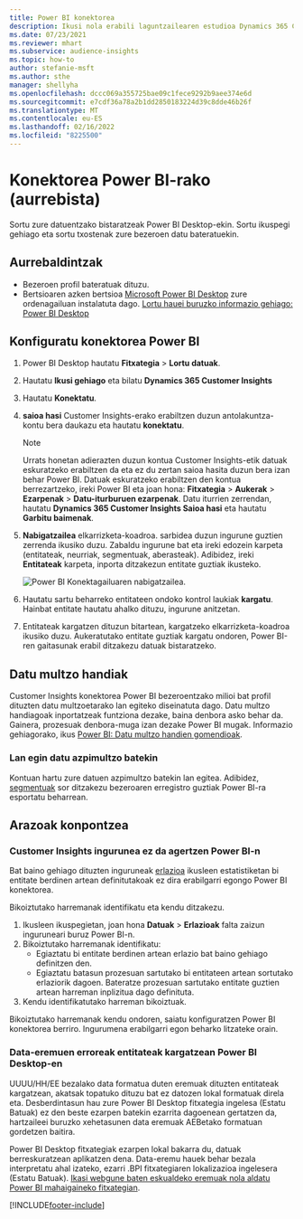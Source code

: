 ```yaml
---
title: Power BI konektorea
description: Ikusi nola erabili laguntzailearen estudioa Dynamics 365 Customer Insights konektorea Power BI-n.
ms.date: 07/23/2021
ms.reviewer: mhart
ms.subservice: audience-insights
ms.topic: how-to
author: stefanie-msft
ms.author: sthe
manager: shellyha
ms.openlocfilehash: dccc069a355725bae09c1fece9292b9aee374e6d
ms.sourcegitcommit: e7cdf36a78a2b1dd2850183224d39c8dde46b26f
ms.translationtype: MT
ms.contentlocale: eu-ES
ms.lasthandoff: 02/16/2022
ms.locfileid: "8225500"
---
```

# <a name="connector-for-power-bi-preview"></a>Konektorea Power BI-rako (aurrebista)

Sortu zure datuentzako bistaratzeak Power BI Desktop-ekin. Sortu ikuspegi gehiago eta sortu txostenak zure bezeroen datu bateratuekin.

## <a name="prerequisites"></a>Aurrebaldintzak

- Bezeroen profil bateratuak dituzu.
- Bertsioaren azken bertsioa [Microsoft Power BI Desktop](https://powerbi.microsoft.com/desktop/) zure ordenagailuan instalatuta dago. [Lortu hauei buruzko informazio gehiago: Power BI Desktop](/power-bi/desktop-what-is-desktop)

## <a name="configure-the-connector-for-power-bi"></a>Konfiguratu konektorea Power BI

1. Power BI Desktop hautatu **Fitxategia** > **Lortu datuak**.

1. Hautatu **Ikusi gehiago** eta bilatu **Dynamics 365 Customer Insights**

1. Hautatu **Konektatu**.

1. **saioa hasi** Customer Insights-erako erabiltzen duzun antolakuntza-kontu bera daukazu eta hautatu **konektatu**.
   > [!NOTE]
   > Urrats honetan adierazten duzun kontua Customer Insights-etik datuak eskuratzeko erabiltzen da eta ez du zertan saioa hasita duzun bera izan behar Power BI. Datuak eskuratzeko erabiltzen den kontua berrezartzeko, ireki Power BI eta joan hona: **Fitxategia** > **Aukerak** > **Ezarpenak** > **Datu-iturburuen ezarpenak**. Datu iturrien zerrendan, hautatu **Dynamics 365 Customer Insights Saioa hasi** eta hautatu **Garbitu baimenak**.  

1. **Nabigatzailea** elkarrizketa-koadroa. sarbidea duzun ingurune guztien zerrenda ikusiko duzu. Zabaldu ingurune bat eta ireki edozein karpeta (entitateak, neurriak, segmentuak, aberasteak). Adibidez, ireki **Entitateak** karpeta, inporta ditzakezun entitate guztiak ikusteko.

   ![Power BI Konektagailuaren nabigatzailea.](media/power-bi-navigator.png "Power BI Konektagailuaren nabigatzailea")

1. Hautatu sartu beharreko entitateen ondoko kontrol laukiak **kargatu**. Hainbat entitate hautatu ahalko dituzu, ingurune anitzetan.

1. Entitateak kargatzen dituzun bitartean, kargatzeko elkarrizketa-koadroa ikusiko duzu. Aukeratutako entitate guztiak kargatu ondoren, Power BI-ren gaitasunak erabil ditzakezu datuak bistaratzeko.

## <a name="large-data-sets"></a>Datu multzo handiak

Customer Insights konektorea Power BI bezeroentzako milioi bat profil dituzten datu multzoetarako lan egiteko diseinatuta dago. Datu multzo handiagoak inportatzeak funtziona dezake, baina denbora asko behar da. Gainera, prozesuak denbora-muga izan dezake Power BI mugak. Informazio gehiagorako, ikus [Power BI: Datu multzo handien gomendioak](/power-bi/admin/service-premium-what-is#large-datasets). 

### <a name="work-with-a-subset-of-data"></a>Lan egin datu azpimultzo batekin

Kontuan hartu zure datuen azpimultzo batekin lan egitea. Adibidez, [segmentuak](segments.md) sor ditzakezu bezeroaren erregistro guztiak Power BI-ra esportatu beharrean.

## <a name="troubleshooting"></a>Arazoak konpontzea

### <a name="customer-insights-environment-doesnt-show-in-power-bi"></a>Customer Insights ingurunea ez da agertzen Power BI-n

Bat baino gehiago dituzten inguruneak [erlazioa](relationships.md) ikusleen estatistiketan bi entitate berdinen artean definitutakoak ez dira erabilgarri egongo Power BI konektorea.

Bikoiztutako harremanak identifikatu eta kendu ditzakezu.

1. Ikusleen ikuspegietan, joan hona **Datuak** > **Erlazioak** falta zaizun inguruneari buruz Power BI-n.
2. Bikoiztutako harremanak identifikatu:
   - Egiaztatu bi entitate berdinen artean erlazio bat baino gehiago definitzen den.
   - Egiaztatu batasun prozesuan sartutako bi entitateen artean sortutako erlaziorik dagoen. Bateratze prozesuan sartutako entitate guztien artean harreman inplizitua dago definituta.
3. Kendu identifikatutako harreman bikoiztuak.

Bikoiztutako harremanak kendu ondoren, saiatu konfiguratzen Power BI konektorea berriro. Ingurumena erabilgarri egon beharko litzateke orain.

### <a name="errors-on-date-fields-when-loading-entities-in-power-bi-desktop"></a>Data-eremuen erroreak entitateak kargatzean Power BI Desktop-en

UUUU/HH/EE bezalako data formatua duten eremuak dituzten entitateak kargatzean, akatsak topatuko dituzu bat ez datozen lokal formatuak direla eta. Desberdintasun hau zure Power BI Desktop fitxategia ingelesa (Estatu Batuak) ez den beste ezarpen batekin ezarrita dagoenean gertatzen da, hartzaileei buruzko xehetasunen data eremuak AEBetako formatuan gordetzen baitira.

Power BI Desktop fitxategiak ezarpen lokal bakarra du, datuak berreskuratzean aplikatzen dena. Data-eremu hauek behar bezala interpretatu ahal izateko, ezarri .BPI fitxategiaren lokalizazioa ingelesera (Estatu Batuak). [Ikasi webgune baten eskualdeko eremuak nola aldatu Power BI mahaigaineko fitxategian](/power-bi/fundamentals/supported-languages-countries-regions.md#choose-the-locale-for-importing-data-into-power-bi-desktop).

[!INCLUDE[footer-include](../includes/footer-banner.md)]
